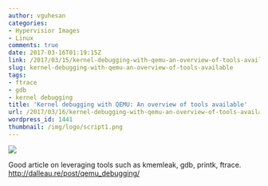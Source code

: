 ```yaml
---
author: vguhesan
categories:
- Hypervisior Images
- Linux
comments: true
date: 2017-03-16T01:19:15Z
link: /2017/03/15/kernel-debugging-with-qemu-an-overview-of-tools-available/
slug: kernel-debugging-with-qemu-an-overview-of-tools-available
tags:
- ftrace
- gdb
- kernel debugging
title: 'Kernel debugging with QEMU: An overview of tools available'
url: /2017/03/16/kernel-debugging-with-qemu-an-overview-of-tools-available/
wordpress_id: 1441
thumbnail: /img/logo/script1.png
---
```


![](http://i0.wp.com/mythinkpond.files.wordpress.com/2017/03/script1.png?w=1056)

Good article on leveraging tools such as kmemleak, gdb, printk, ftrace. 
http://dalleau.re/post/qemu_debugging/

